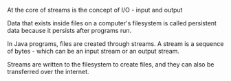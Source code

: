 At the core of streams is the concept of I/O - input and output

Data that exists inside files on a computer's filesystem is called persistent
data because it persists after programs run.

In Java programs, files are created through streams. A stream is a sequence of 
bytes - which can be an input stream or an output stream.

Streams are written to the filesystem to create files, and they can also be
transferred over the internet.